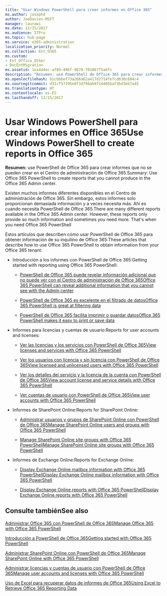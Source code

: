 ```yaml
---
title: "Usar Windows PowerShell para crear informes en Office 365"
ms.author: josephd
author: JoeDavies-MSFT
manager: laurawi
ms.date: 12/15/2017
ms.audience: ITPro
ms.topic: hub-page
ms.service: o365-administration
localization_priority: Normal
ms.collection: Ent_O365
ms.custom:
- Ent_Office_Other
- DecEntMigration
ms.assetid: 1ea4d4ec-af89-496f-9678-701867f5a6fc
description: "Resumen: use PowerShell de Office 365 para crear informes que no se pueden crear en el Centro de administración de Office 365."
ms.openlocfilehash: b1cbbbef73a266a62a417d2714fefcd630c604c4
ms.sourcegitcommit: d31cf57295e8f3d798ab971d405baf3bd3eb7a45
ms.translationtype: HT
ms.contentlocale: es-ES
ms.lasthandoff: 12/15/2017
---
```

# <a name="use-windows-powershell-to-create-reports-in-office-365"></a><span data-ttu-id="bd326-103">Usar Windows PowerShell para crear informes en Office 365</span><span class="sxs-lookup"><span data-stu-id="bd326-103">Use Windows PowerShell to create reports in Office 365</span></span>

 <span data-ttu-id="bd326-104">**Resumen:** use PowerShell de Office 365 para crear informes que no se pueden crear en el Centro de administración de Office 365.</span><span class="sxs-lookup"><span data-stu-id="bd326-104">Summary: Use Office 365 PowerShell to create reports that you cannot produce in the Office 365 Admin center.</span></span>
  
<span data-ttu-id="bd326-p101">Existen muchos informes diferentes disponibles en el Centro de administración de Office 365. Sin embargo, estos informes solo proporcionan demasiada información y a veces necesita más. Ahí es cuando necesita PowerShell de Office 365.</span><span class="sxs-lookup"><span data-stu-id="bd326-p101">There are many different reports available in the Office 365 Admin center. However, these reports only provide so much information and sometimes you need more. That's when you need Office 365 PowerShell</span></span>
  
<span data-ttu-id="bd326-108">Estos artículos que describen cómo usar PowerShell de Office 365 para obtener información de su inquilino de Office 365:</span><span class="sxs-lookup"><span data-stu-id="bd326-108">These articles that describe how to use Office 365 PowerShell to obtain information from your Office 365 tenant:</span></span>
  
- <span data-ttu-id="bd326-109">Introducción a los informes con PowerShell de Office 365:</span><span class="sxs-lookup"><span data-stu-id="bd326-109">Getting started with reporting using Office 365 PowerShell:</span></span>
    
  - [<span data-ttu-id="bd326-110">PowerShell de Office 365 puede revelar información adicional que no puede ver con el Centro de administración de Office 365</span><span class="sxs-lookup"><span data-stu-id="bd326-110">Office 365 PowerShell can reveal additional information that you cannot see with the Admin center</span></span>](https://technet.microsoft.com/library/dn568034.aspx#reveal)
    
  - [<span data-ttu-id="bd326-111">PowerShell de Office 365 es excelente en el filtrado de datos</span><span class="sxs-lookup"><span data-stu-id="bd326-111">Office 365 PowerShell is great at filtering data</span></span>](https://technet.microsoft.com/library/dn568034.aspx#filter)
    
  - [<span data-ttu-id="bd326-112">PowerShell de Office 365 facilita imprimir o guardar datos</span><span class="sxs-lookup"><span data-stu-id="bd326-112">Office 365 PowerShell makes it easy to print or save data</span></span>](https://technet.microsoft.com/library/dn568034.aspx#printsave)
    
- <span data-ttu-id="bd326-113">Informes para licencias y cuentas de usuario:</span><span class="sxs-lookup"><span data-stu-id="bd326-113">Reports for user accounts and licenses:</span></span>
    
  - [<span data-ttu-id="bd326-114">Ver las licencias y los servicios con PowerShell de Office 365</span><span class="sxs-lookup"><span data-stu-id="bd326-114">View licenses and services with Office 365 PowerShell</span></span>](view-licenses-and-services-with-office-365-powershell.md)
    
  - [<span data-ttu-id="bd326-115">Ver los usuarios con licencia y sin licencia con PowerShell de Office 365</span><span class="sxs-lookup"><span data-stu-id="bd326-115">View licensed and unlicensed users with Office 365 PowerShell</span></span>](view-licensed-and-unlicensed-users-with-office-365-powershell.md)
    
  - [<span data-ttu-id="bd326-116">Ver los detalles del servicio y la licencia de la cuenta con PowerShell de Office 365</span><span class="sxs-lookup"><span data-stu-id="bd326-116">View account license and service details with Office 365 PowerShell</span></span>](view-account-license-and-service-details-with-office-365-powershell.md)
    
  - [<span data-ttu-id="bd326-117">Ver cuentas de usuario con PowerShell de Office 365</span><span class="sxs-lookup"><span data-stu-id="bd326-117">View user accounts with Office 365 PowerShell</span></span>](view-user-accounts-with-office-365-powershell.md)
    
- <span data-ttu-id="bd326-118">Informes de SharePoint Online:</span><span class="sxs-lookup"><span data-stu-id="bd326-118">Reports for SharePoint Online:</span></span>
    
  - <span data-ttu-id="bd326-119">[Administrar usuarios y grupos de SharePoint Online con PowerShell de Office 365]((http://technet.microsoft.com/library/9680af2e-a965-4e62-92ee-da72105c7800.aspx))</span><span class="sxs-lookup"><span data-stu-id="bd326-119">[Manage SharePoint Online users and groups with Office 365 PowerShell]((http://technet.microsoft.com/library/9680af2e-a965-4e62-92ee-da72105c7800.aspx))</span></span>
    
  - <span data-ttu-id="bd326-120">[Manage SharePoint Online site groups with Office 365 PowerShell]((http://technet.microsoft.com/library/122f4099-c78d-4cce-bab0-4343b04596ae.aspx))</span><span class="sxs-lookup"><span data-stu-id="bd326-120">[Manage SharePoint Online site groups with Office 365 PowerShell]((http://technet.microsoft.com/library/122f4099-c78d-4cce-bab0-4343b04596ae.aspx))</span></span>
    
- <span data-ttu-id="bd326-121">Informes de Exchange Online:</span><span class="sxs-lookup"><span data-stu-id="bd326-121">Reports for Exchange Online:</span></span>
    
  - <span data-ttu-id="bd326-122">[Display Exchange Online mailbox information with Office 365 PowerShell]((http://technet.microsoft.com/library/13843002-56ca-4b75-81c5-84386522b01b.aspx))</span><span class="sxs-lookup"><span data-stu-id="bd326-122">[Display Exchange Online mailbox information with Office 365 PowerShell]((http://technet.microsoft.com/library/13843002-56ca-4b75-81c5-84386522b01b.aspx))</span></span>
    
  - <span data-ttu-id="bd326-123">[Display Exchange Online reports with Office 365 PowerShell]((http://technet.microsoft.com/library/4873a063-9fc4-4ed9-826a-6e935fef61d4.aspx))</span><span class="sxs-lookup"><span data-stu-id="bd326-123">[Display Exchange Online reports with Office 365 PowerShell]((http://technet.microsoft.com/library/4873a063-9fc4-4ed9-826a-6e935fef61d4.aspx))</span></span>
    
## <a name="see-also"></a><span data-ttu-id="bd326-124">Consulte también</span><span class="sxs-lookup"><span data-stu-id="bd326-124">See also</span></span>

#### 

[<span data-ttu-id="bd326-125">Administrar Office 365 con PowerShell de Office 365</span><span class="sxs-lookup"><span data-stu-id="bd326-125">Manage Office 365 with Office 365 PowerShell</span></span>](manage-office-365-with-office-365-powershell.md)
  
[<span data-ttu-id="bd326-126">Introducción a PowerShell de Office 365</span><span class="sxs-lookup"><span data-stu-id="bd326-126">Getting started with Office 365 PowerShell</span></span>](getting-started-with-office-365-powershell.md)
  
[<span data-ttu-id="bd326-127">Administrar SharePoint Online con PowerShell de Office 365</span><span class="sxs-lookup"><span data-stu-id="bd326-127">Manage SharePoint Online with Office 365 PowerShell</span></span>](manage-sharepoint-online-with-office-365-powershell.md)
  
[<span data-ttu-id="bd326-128">Administrar licencias y cuentas de usuario con PowerShell de Office 365</span><span class="sxs-lookup"><span data-stu-id="bd326-128">Manage user accounts and licenses with Office 365 PowerShell</span></span>](manage-user-accounts-and-licenses-with-office-365-powershell.md)
  
[<span data-ttu-id="bd326-129">Uso de Excel para recuperar datos de informes de Office 365</span><span class="sxs-lookup"><span data-stu-id="bd326-129">Using Excel to Retrieve Office 365 Reporting Data</span></span>](using-excel-to-retrieve-office-365-reporting-data.md)

